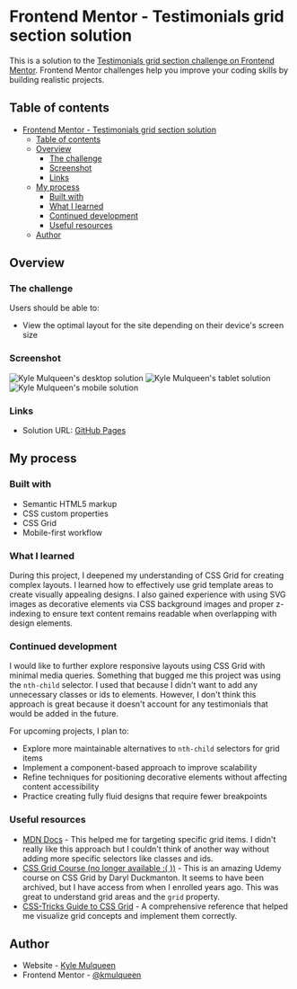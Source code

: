 # Frontend Mentor - Testimonials grid section solution

This is a solution to the [Testimonials grid section challenge on Frontend Mentor](https://www.frontendmentor.io/challenges/testimonials-grid-section-Nnw6J7Un7). Frontend Mentor challenges help you improve your coding skills by building realistic projects.

## Table of contents

- [Frontend Mentor - Testimonials grid section solution](#frontend-mentor---testimonials-grid-section-solution)
  - [Table of contents](#table-of-contents)
  - [Overview](#overview)
    - [The challenge](#the-challenge)
    - [Screenshot](#screenshot)
    - [Links](#links)
  - [My process](#my-process)
    - [Built with](#built-with)
    - [What I learned](#what-i-learned)
    - [Continued development](#continued-development)
    - [Useful resources](#useful-resources)
  - [Author](#author)

## Overview

### The challenge

Users should be able to:

- View the optimal layout for the site depending on their device's screen size

### Screenshot

![Kyle Mulqueen's desktop solution](./images/kyle-solution-desktop.png)
![Kyle Mulqueen's tablet solution](./images/kyle-solution-tablet.png)
![Kyle Mulqueen's mobile solution](./images/kyle-solution-mobile.png)

### Links

- Solution URL: [GitHub Pages](https://kmulqueen.github.io/testimonials-grid-section-challenge/)

## My process

### Built with

- Semantic HTML5 markup
- CSS custom properties
- CSS Grid
- Mobile-first workflow

### What I learned

During this project, I deepened my understanding of CSS Grid for creating complex layouts. I learned how to effectively use grid template areas to create visually appealing designs. I also gained experience with using SVG images as decorative elements via CSS background images and proper z-indexing to ensure text content remains readable when overlapping with design elements.

### Continued development

I would like to further explore responsive layouts using CSS Grid with minimal media queries. Something that bugged me this project was using the `nth-child` selector. I used that because I didn't want to add any unnecessary classes or ids to elements. However, I don't think this approach is great because it doesn't account for any testimonials that would be added in the future.

For upcoming projects, I plan to:

- Explore more maintainable alternatives to `nth-child` selectors for grid items
- Implement a component-based approach to improve scalability
- Refine techniques for positioning decorative elements without affecting content accessibility
- Practice creating fully fluid designs that require fewer breakpoints

### Useful resources

- [MDN Docs](https://developer.mozilla.org/en-US/docs/Web/CSS/:nth-child) - This helped me for targeting specific grid items. I didn't really like this approach but I couldn't think of another way without adding more specific selectors like classes and ids.
- [CSS Grid Course (no longer available :( ))](https://www.udemy.com/user/darylduckmanton/) - This is an amazing Udemy course on CSS Grid by Daryl Duckmanton. It seems to have been archived, but I have access from when I enrolled years ago. This was great to understand grid areas and the `grid` property.
- [CSS-Tricks Guide to CSS Grid](https://css-tricks.com/snippets/css/complete-guide-grid/) - A comprehensive reference that helped me visualize grid concepts and implement them correctly.

## Author

- Website - [Kyle Mulqueen](https://kmulqueen.github.io/portfolio-2025/)
- Frontend Mentor - [@kmulqueen](https://www.frontendmentor.io/profile/kmulqueen)
